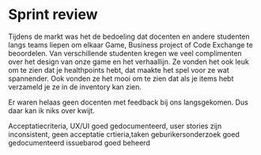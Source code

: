 # Sprint review

Tijdens de markt was het de bedoeling dat docenten en andere studenten langs teams liepen om elkaar Game, Business project of Code Exchange te beoordelen. Van verschillende studenten kregen we veel complimenten over het design van onze game en het verhaallijn. Ze vonden het ook leuk om te zien dat je healthpoints hebt, dat maakte het spel voor ze wat spannender. Ook vonden ze het mooi om te zien dat als je items hebt verzameld je ze in de inventory kan zien.

Er waren helaas geen docenten met feedback bij ons langsgekomen. Dus daar kan ik niks over kwijt.

Acceptatiecriteria, UX/UI goed gedocumenteerd, user stories zijn inconsistent, geen acceptatie crtieria,taken
geburikersonderzoek goed gedocumenteerd
issuebarod goed beheerd
